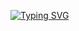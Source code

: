 [![Typing SVG](https://readme-typing-svg.herokuapp.com?font=Arial&color=%2336BCF7&size=48&center=true&vCenter=true&width=1200&height=100&lines=Blockchain+Full+Stack+Developer;Just+someone+who+loves+life)]()
